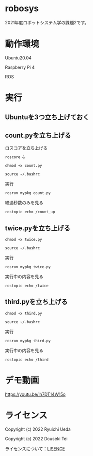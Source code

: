 # robosys
2021年度ロボットシステム学の課題2です。

# 動作環境
Ubuntu20.04

Raspberry Pi 4

ROS

# 実行

Ubuntuを3つ立ち上げておく
---

## count.pyを立ち上げる

ロスコアを立ち上げる
 ```
roscore &
 ```
 ```
chmod +x count.py
 ```
  ```
source ~/.bashrc
 ```
 実行
 ```
rosrun mypkg count.py
 ```
 経過秒数のみを見る
 ```
rostopic echo /count_up
 ```
## twice.pyを立ち上げる
  ```
chmod +x twice.py
 ```
  ```
source ~/.bashrc
 ```
 実行
 ```
rosrun mypkg twice.py
 ```
 実行中の内容を見る
 ```
rostopic echo /twice
 ```
## third.pyを立ち上げる
  ```
chmod +x third.py
 ```
  ```
source ~/.bashrc
 ```
 実行
 ```
rosrun mypkg third.py
 ```
 実行中の内容を見る
 ```
rostopic echo /third
 ```
# デモ動画

https://youtu.be/lh7DT14W15o

# ライセンス
Copyright (c) 2022 Ryuichi Ueda

Copyright (c) 2022 Douseki Tei

ライセンスについて：[LISENCE](https://github.com/hiro2001/mypkg/blob/main/LICENSE)
